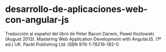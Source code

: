 desarrollo-de-aplicaciones-web-con-angular-js
=============================================

Traducción al español del libro de Peter Bacon Darwin, Pawel Kozlowski. (August 2013). Mastering Web Application Development with AngularJS. (1ª ed.) UK. Packt Publishing Ltd. ISBN 978-1-78216-182-0
